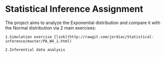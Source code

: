 # Statistical Inference Assignment

The project aims to analyze the Exponential distribution and compare it with the Normal distribution via 2 main exercises:

    1.Simulation exercise [link](http://rawgit.com/jordiac/Statistical-inference/master/PA_W4_1.html)
    
    2.Inferential data analysis
